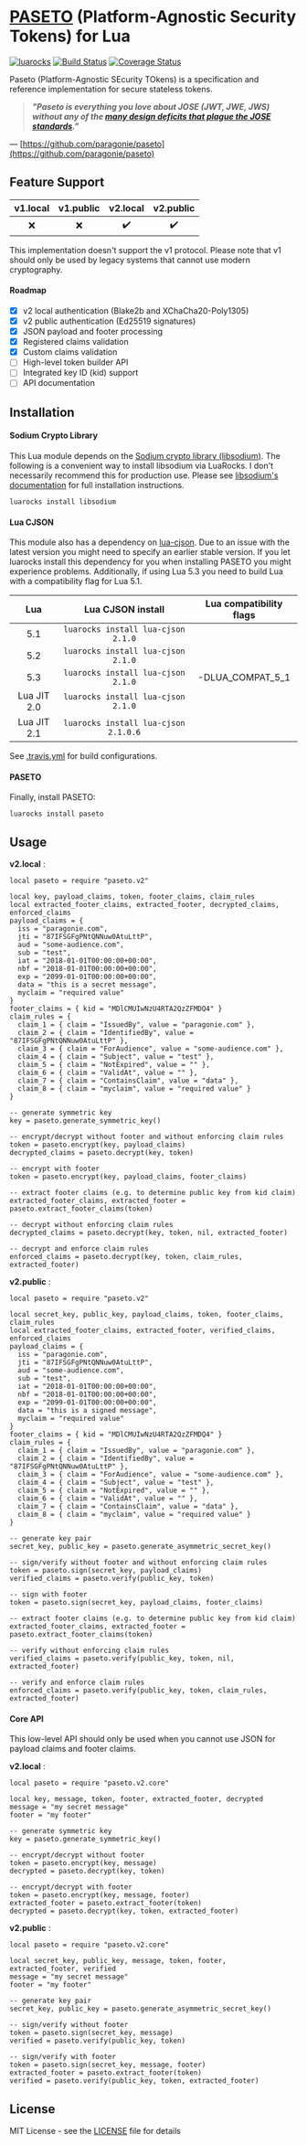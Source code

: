 # [PASETO](https://github.com/paragonie/paseto) (Platform-Agnostic Security Tokens) for Lua
[![luarocks](https://img.shields.io/badge/luarocks-paseto-blue.svg)](https://luarocks.org/modules/peterevans/paseto)
[![Build Status](https://travis-ci.org/peter-evans/paseto-lua.svg?branch=master)](https://travis-ci.org/peter-evans/paseto-lua)
[![Coverage Status](https://coveralls.io/repos/github/peter-evans/paseto-lua/badge.svg?branch=master)](https://coveralls.io/github/peter-evans/paseto-lua?branch=master)

Paseto (Platform-Agnostic SEcurity TOkens) is a specification and reference implementation for secure stateless tokens.

>__*"Paseto is everything you love about JOSE (JWT, JWE, JWS) without any of the [many design deficits that plague the JOSE standards](https://paragonie.com/blog/2017/03/jwt-json-web-tokens-is-bad-standard-that-everyone-should-avoid)."*__

— [https://github.com/paragonie/paseto](https://github.com/paragonie/paseto)

## Feature Support

| v1.local | v1.public | v2.local | v2.public |
| :---: | :---: | :---: | :---: |
| :x: | :x: | :heavy_check_mark: | :heavy_check_mark: |

This implementation doesn't support the v1 protocol. Please note that v1 should only be used by legacy systems that cannot use modern cryptography.

#### Roadmap
- [x] v2 local authentication (Blake2b and XChaCha20-Poly1305)
- [x] v2 public authentication (Ed25519 signatures)
- [x] JSON payload and footer processing
- [x] Registered claims validation
- [x] Custom claims validation
- [ ] High-level token builder API
- [ ] Integrated key ID (kid) support
- [ ] API documentation

## Installation

#### Sodium Crypto Library

This Lua module depends on the [Sodium crypto library (libsodium)](https://github.com/jedisct1/libsodium).
The following is a convenient way to install libsodium via LuaRocks.
I don't necessarily recommend this for production use. Please see [libsodium's documentation](https://download.libsodium.org/doc/installation/) for full installation instructions.
```
luarocks install libsodium
```

#### Lua CJSON

This module also has a dependency on [lua-cjson](https://luarocks.org/modules/openresty/lua-cjson).
Due to an issue with the latest version you might need to specify an earlier stable version.
If you let luarocks install this dependency for you when installing PASETO you might experience problems.
Additionally, if using Lua 5.3 you need to build Lua with a compatibility flag for Lua 5.1.

| Lua | Lua CJSON install | Lua compatibility flags |
| :---: | :---: | :---: |
| 5.1 | `luarocks install lua-cjson 2.1.0` | |
| 5.2 | `luarocks install lua-cjson 2.1.0` | |
| 5.3 | `luarocks install lua-cjson 2.1.0` | -DLUA_COMPAT_5_1 |
| Lua JIT 2.0 | `luarocks install lua-cjson 2.1.0` | |
| Lua JIT 2.1 | `luarocks install lua-cjson 2.1.0.6` | |

See [.travis.yml](.travis.yml) for build configurations.

#### PASETO
Finally, install PASETO:
```
luarocks install paseto
```

## Usage

__v2.local__ :
```
local paseto = require "paseto.v2"

local key, payload_claims, token, footer_claims, claim_rules
local extracted_footer_claims, extracted_footer, decrypted_claims, enforced_claims
payload_claims = {
  iss = "paragonie.com",
  jti = "87IFSGFgPNtQNNuw0AtuLttP",
  aud = "some-audience.com",
  sub = "test",
  iat = "2018-01-01T00:00:00+00:00",
  nbf = "2018-01-01T00:00:00+00:00",
  exp = "2099-01-01T00:00:00+00:00",
  data = "this is a secret message",
  myclaim = "required value"
}
footer_claims = { kid = "MDlCMUIwNzU4RTA2QzZFMDQ4" }
claim_rules = {
  claim_1 = { claim = "IssuedBy", value = "paragonie.com" },
  claim_2 = { claim = "IdentifiedBy", value = "87IFSGFgPNtQNNuw0AtuLttP" },
  claim_3 = { claim = "ForAudience", value = "some-audience.com" },
  claim_4 = { claim = "Subject", value = "test" },
  claim_5 = { claim = "NotExpired", value = "" },
  claim_6 = { claim = "ValidAt", value = "" },
  claim_7 = { claim = "ContainsClaim", value = "data" },
  claim_8 = { claim = "myclaim", value = "required value" }
}

-- generate symmetric key
key = paseto.generate_symmetric_key()

-- encrypt/decrypt without footer and without enforcing claim rules
token = paseto.encrypt(key, payload_claims)
decrypted_claims = paseto.decrypt(key, token)

-- encrypt with footer
token = paseto.encrypt(key, payload_claims, footer_claims)

-- extract footer claims (e.g. to determine public key from kid claim)
extracted_footer_claims, extracted_footer = paseto.extract_footer_claims(token)

-- decrypt without enforcing claim rules
decrypted_claims = paseto.decrypt(key, token, nil, extracted_footer)

-- decrypt and enforce claim rules
enforced_claims = paseto.decrypt(key, token, claim_rules, extracted_footer)
```

__v2.public__ :
```
local paseto = require "paseto.v2"

local secret_key, public_key, payload_claims, token, footer_claims, claim_rules
local extracted_footer_claims, extracted_footer, verified_claims, enforced_claims
payload_claims = {
  iss = "paragonie.com",
  jti = "87IFSGFgPNtQNNuw0AtuLttP",
  aud = "some-audience.com",
  sub = "test",
  iat = "2018-01-01T00:00:00+00:00",
  nbf = "2018-01-01T00:00:00+00:00",
  exp = "2099-01-01T00:00:00+00:00",
  data = "this is a signed message",
  myclaim = "required value"
}
footer_claims = { kid = "MDlCMUIwNzU4RTA2QzZFMDQ4" }
claim_rules = {
  claim_1 = { claim = "IssuedBy", value = "paragonie.com" },
  claim_2 = { claim = "IdentifiedBy", value = "87IFSGFgPNtQNNuw0AtuLttP" },
  claim_3 = { claim = "ForAudience", value = "some-audience.com" },
  claim_4 = { claim = "Subject", value = "test" },
  claim_5 = { claim = "NotExpired", value = "" },
  claim_6 = { claim = "ValidAt", value = "" },
  claim_7 = { claim = "ContainsClaim", value = "data" },
  claim_8 = { claim = "myclaim", value = "required value" }
}

-- generate key pair
secret_key, public_key = paseto.generate_asymmetric_secret_key()

-- sign/verify without footer and without enforcing claim rules
token = paseto.sign(secret_key, payload_claims)
verified_claims = paseto.verify(public_key, token)

-- sign with footer
token = paseto.sign(secret_key, payload_claims, footer_claims)

-- extract footer claims (e.g. to determine public key from kid claim)
extracted_footer_claims, extracted_footer = paseto.extract_footer_claims(token)

-- verify without enforcing claim rules
verified_claims = paseto.verify(public_key, token, nil, extracted_footer)

-- verify and enforce claim rules
enforced_claims = paseto.verify(public_key, token, claim_rules, extracted_footer)
```

#### Core API
This low-level API should only be used when you cannot use JSON for payload claims and footer claims.

__v2.local__ :
```
local paseto = require "paseto.v2.core"

local key, message, token, footer, extracted_footer, decrypted
message = "my secret message"
footer = "my footer"

-- generate symmetric key
key = paseto.generate_symmetric_key()

-- encrypt/decrypt without footer
token = paseto.encrypt(key, message)
decrypted = paseto.decrypt(key, token)

-- encrypt/decrypt with footer
token = paseto.encrypt(key, message, footer)
extracted_footer = paseto.extract_footer(token)
decrypted = paseto.decrypt(key, token, extracted_footer)
```

__v2.public__ :
```
local paseto = require "paseto.v2.core"

local secret_key, public_key, message, token, footer, extracted_footer, verified
message = "my secret message"
footer = "my footer"

-- generate key pair
secret_key, public_key = paseto.generate_asymmetric_secret_key()

-- sign/verify without footer
token = paseto.sign(secret_key, message)
verified = paseto.verify(public_key, token)

-- sign/verify with footer
token = paseto.sign(secret_key, message, footer)
extracted_footer = paseto.extract_footer(token)
verified = paseto.verify(public_key, token, extracted_footer)
```

## License

MIT License - see the [LICENSE](LICENSE) file for details
